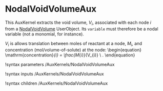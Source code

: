 # NodalVoidVolumeAux

This AuxKernel extracts the void volume, $V_{i}$, associated with each node $i$ from a [NodalVoidVolume](NodalVoidVolume.md) UserObject.  Its `variable` must therefore be a nodal variable (not a monomial, for instance).

$V_{i}$ is allows translation between moles of reactant at a node, $M_{i}$, and concentration (mol/volume-of-solute) at the node:
\begin{equation}
\mathrm{concentration}_{i} = \frac{M_{i}}{V_{i}} \ .
\end{equation}


!syntax parameters /AuxKernels/NodalVoidVolumeAux

!syntax inputs /AuxKernels/NodalVoidVolumeAux

!syntax children /AuxKernels/NodalVoidVolumeAux
